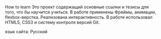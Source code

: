 
How to learn Это проект содержащий основные ссылки и тезисы для того, что бы научится учиться. В работе применены Фреймы, анимации, flexbox-верстка. Реализована интерактивность. В работе использовал HTML5, CSS3 и систему контроля версий Git.


язык сайта: Русский
